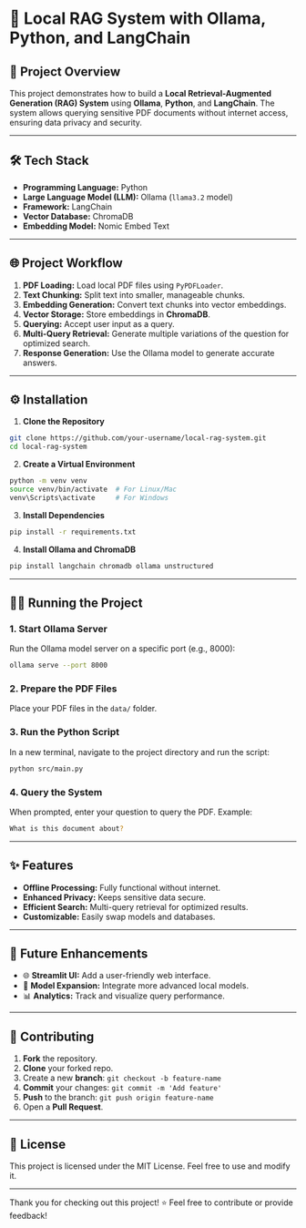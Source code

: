 # 📄 Local RAG System with Ollama, Python, and LangChain

## 🚀 Project Overview

This project demonstrates how to build a **Local Retrieval-Augmented Generation (RAG) System** using **Ollama**, **Python**, and **LangChain**. The system allows querying sensitive PDF documents without internet access, ensuring data privacy and security.

---

## 🛠️ Tech Stack

- **Programming Language:** Python
- **Large Language Model (LLM):** Ollama (`llama3.2` model)
- **Framework:** LangChain
- **Vector Database:** ChromaDB
- **Embedding Model:** Nomic Embed Text

---

## 🌐 Project Workflow

1. **PDF Loading:** Load local PDF files using `PyPDFLoader`.
2. **Text Chunking:** Split text into smaller, manageable chunks.
3. **Embedding Generation:** Convert text chunks into vector embeddings.
4. **Vector Storage:** Store embeddings in **ChromaDB**.
5. **Querying:** Accept user input as a query.
6. **Multi-Query Retrieval:** Generate multiple variations of the question for optimized search.
7. **Response Generation:** Use the Ollama model to generate accurate answers.

---

## ⚙️ Installation

1. **Clone the Repository**

```bash
git clone https://github.com/your-username/local-rag-system.git
cd local-rag-system
```

2. **Create a Virtual Environment**

```bash
python -m venv venv
source venv/bin/activate  # For Linux/Mac
venv\Scripts\activate     # For Windows
```

3. **Install Dependencies**

```bash
pip install -r requirements.txt
```

4. **Install Ollama and ChromaDB**

```bash
pip install langchain chromadb ollama unstructured
```

---

## 🏃‍♂️ Running the Project

### 1. **Start Ollama Server**

Run the Ollama model server on a specific port (e.g., 8000):

```bash
ollama serve --port 8000
```

### 2. **Prepare the PDF Files**

Place your PDF files in the `data/` folder.

### 3. **Run the Python Script**

In a new terminal, navigate to the project directory and run the script:

```bash
python src/main.py
```

### 4. **Query the System**

When prompted, enter your question to query the PDF. Example:

```bash
What is this document about?
```

---

## ✨ Features

- **Offline Processing:** Fully functional without internet.
- **Enhanced Privacy:** Keeps sensitive data secure.
- **Efficient Search:** Multi-query retrieval for optimized results.
- **Customizable:** Easily swap models and databases.

---

## 🔮 Future Enhancements

- 🌐 **Streamlit UI:** Add a user-friendly web interface.
- 🤖 **Model Expansion:** Integrate more advanced local models.
- 📊 **Analytics:** Track and visualize query performance.

---

## 🤝 Contributing

1. **Fork** the repository.
2. **Clone** your forked repo.
3. Create a new **branch**: `git checkout -b feature-name`
4. **Commit** your changes: `git commit -m 'Add feature'`
5. **Push** to the branch: `git push origin feature-name`
6. Open a **Pull Request**.

---

## 📝 License

This project is licensed under the MIT License. Feel free to use and modify it.

---

Thank you for checking out this project! ⭐ Feel free to contribute or provide feedback!
